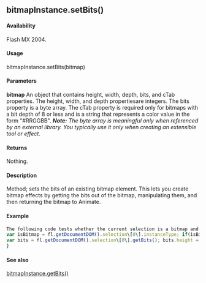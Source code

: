 ## bitmapInstance.setBits()

#### Availability

Flash MX 2004.

#### Usage

bitmapInstance.setBits(bitmap)

#### Parameters

**bitmap** An object that contains height, width, depth, bits, and cTab properties. The height, width, and depth propertiesare integers. The bits property is a byte array. The cTab property is required only for bitmaps with a bit depth of 8 or less and is a string that represents a color value in the form "\#RRGGBB".
***Note:** The byte array is meaningful only when referenced by an external library. You typically use it only when creating an extensible tool or effect.*

#### Returns

Nothing.

#### Description

Method; sets the bits of an existing bitmap element. This lets you create bitmap effects by getting the bits out of the bitmap, manipulating them, and then returning the bitmap to Animate.

#### Example

```javascript
The following code tests whether the current selection is a bitmap and then sets the height of the bitmap to 150 pixels:
var isBitmap = fl.getDocumentDOM().selection\[0\].instanceType; if(isBitmap == "bitmap"){
var bits = fl.getDocumentDOM().selection\[0\].getBits(); bits.height = 150; fl.getDocumentDOM().selection\[0\].setBits(bits);
}

```
#### See also

[bitmapInstance.getBits()](../BitmapInstance_object/bitmapInstance.md)
